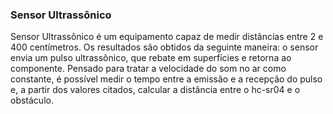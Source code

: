 ### Sensor Ultrassônico
Sensor Ultrassônico é um equipamento capaz de medir distâncias entre 2 e 400 centímetros. Os resultados são obtidos da seguinte maneira: o sensor envia um pulso ultrassônico, que rebate em superfícies e retorna ao componente. Pensado para tratar a velocidade do som no ar como constante, é possível medir o tempo entre a emissão e a recepção do pulso e, a partir dos valores citados, calcular a distância entre o hc-sr04 e o obstáculo.
